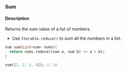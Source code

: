 ### Sum

#### Description



Returns the sum value of a list of numbers.

- Use `Iterable.reduce()` to sum all the numbers in a list.

```dart
num sum(List<num> nums){
  return nums.reduce((num a, num b) => a + b);
}
```

```dart
sum([1, 2, 3, 4]); // 10
```
